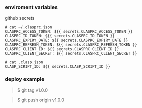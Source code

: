 ### enviroment variables

github secrets

```
# cat ~/.clasprc.json
CLASPRC_ACCESS_TOKEN: ${{ secrets.CLASPRC_ACCESS_TOKEN }}
CLASPRC_ID_TOKEN: ${{ secrets.CLASPRC_ID_TOKEN }}
CLASPRC_EXPIRY_DATE: ${{ secrets.CLASPRC_EXPIRY_DATE }}
CLASPRC_REFRESH_TOKEN: ${{ secrets.CLASPRC_REFRESH_TOKEN }}
CLASPRC_CLIENT_ID: ${{ secrets.CLASPRC_CLIENT_ID }}
CLASPRC_CLIENT_SECRET: ${{ secrets.CLASPRC_CLIENT_SECRET }}

# cat .clasp.json
CLASP_SCRIPT_ID: ${{ secrets.CLASP_SCRIPT_ID }}
```

### deploy example

> $ git tag v1.0.0

> $ git push origin v1.0.0
